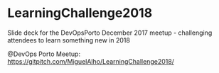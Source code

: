 # LearningChallenge2018
Slide deck for the DevOpsPorto December 2017 meetup - challenging attendees to learn something new in 2018

@DevOps Porto Meetup:
https://gitpitch.com/MiguelAlho/LearningChallenge2018/
